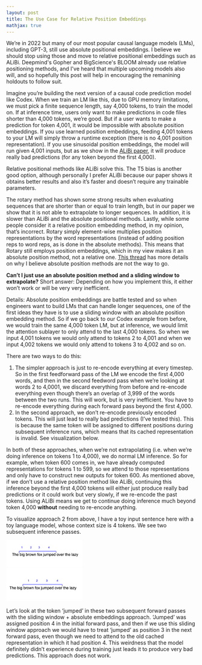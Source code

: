 ```yaml
---
layout: post
title: The Use Case for Relative Position Embeddings
mathjax: true
---
```


We’re in 2022 but many of our most popular causal language models (LMs), including GPT-3, still use absolute positional embeddings. I believe we should stop using those and move to relative positional embeddings such as ALiBi. Deepmind's Gopher and BigScience's BLOOM already use relative positioning methods, and I've heard that multiple upcoming models also will, and so hopefully this post will help in encouraging the remanining holdouts to follow suit. 

Imagine you’re building the next version of a causal code prediction model like Codex. When we train an LM like this, due to GPU memory limitations, we must pick a finite sequence length, say 4,000 tokens, to train the model on.
If at inference time, users only want to make predictions in code files shorter than 4,000 tokens, we’re good. But if a user wants to make a prediction for token 4,001, it would be impossible with absolute position embeddings. If you use learned position embeddings, feeding 4,001 tokens to your LM will simply throw a runtime exception (there is no 4,001 position representation). If you use sinusoidal position embeddings, the model will run given 4,001 inputs, but as we show in the [ALiBi paper](https://arxiv.org/abs/2108.12409), it will produce really bad predictions (for any token beyond the first 4,000). 

Relative positional methods like ALiBi solve this. The T5 bias is another good option, although personally I prefer ALiBi because our paper shows it obtains better results and also it’s faster and doesn’t require any trainable parameters. 

The rotary method has shown some strong results when evaluating sequences that are shorter than or equal to train length, but in our paper we show that it is not able to extrapolate to longer sequences. In addition, it is slower than ALiBi and the absolute positional methods. Lastly, while some people consider it a relative position embedding method, in my opinion, that’s incorrect. Rotary simply element-wise multiplies position representations by the word representations (instead of adding position reps to word reps, as is done in the absolute methods). This means that Rotary still employs position embeddings, which in my view makes it an absolute position method, not a relative one. [This thread](https://twitter.com/OfirPress/status/1435690039925567489) has more details on why I believe absolute position methods are not the way to go. 


**Can’t I just use an absolute position method and a sliding window to extrapolate?**
Short answer: Depending on how you implement this, it either won’t work or will be very very inefficient. 


Details: 
Absolute position embeddings are battle tested and so when engineers want to build LMs that can handle longer sequences, one of the first ideas they have is to use a sliding window with an absolute position embedding method. 
So if we go back to our Codex example from before, we would train the same 4,000 token LM, but at inference, we would limit the attention sublayer to only attend to the last 4,000 tokens. So when we input 4,001 tokens we would only attend to tokens 2 to 4,001 and when we input 4,002 tokens we would only attend to tokens 3 to 4,002 and so on. 

There are two ways to do this:
1. The simpler approach is just to re-encode everything at every timestep. So in the first feedforward pass of the LM we encode the first 4,000 words, and then in the second feedword pass when we’re looking at words 2 to 4,0001, we discard everything from before and re-encode everything even though there’s an overlap of 3,999 of the words between the two runs. This will work, but is very inefficient. You have to re-encode everything during each forward pass beyond the first 4,000. 
2. In the second approach, we don’t re-encode previously encoded tokens. This will just lead to really bad predictions (I’ve tested this). This is because the same token will be assigned to different positions during subsequent inference runs, which means that its cached representation is invalid. See visualization below. 


In both of these approaches, when we’re not extrapolating (i.e. when we’re doing inference on tokens 1 to 4,000), we do normal LM inference. So for example, when token 600 comes in, we have already computed representations for tokens 1 to 599, so we attend to those representations and only have to construct new outputs for token 600. 
As mentioned above, if we don’t use a relative position method like ALiBi, continuing this inference beyond the first 4,000 tokens will either just produce really bad predictions or it could work but very slowly, if we re-encode the past tokens. 
Using ALiBi means we get to continue doing inference much beyond token 4,000 **without** needing to re-encode anything. 


To visualize approach 2 from above, I have a toy input sentence here with a toy language model, whose context size is 4 tokens. We see two subsequent inference passes. 

<div class="imgcap">
<img src="/images/relposmemo/OnPaste.20221028-183651.png" width="40%" height="40%">
</div> 

<div class="imgcap">
<img src="/images/relposmemo/OnPaste.20221028-183806.png" width="40%" height="40%">
</div> 

Let’s look at the token ‘jumped’ in these two subsequent forward passes with the sliding window + absolute embeddings approach. 
‘Jumped’ was assigned position 4 in the initial forward pass, and then if we use this sliding window approach we would have to treat ‘jumped’ as position 3 in the next forward pass, even though we need to attend to the old cached representation in which it had position 4. This weirdness that the model definitely didn’t experience during training just leads it to produce very bad predictions. This approach does not work. 

